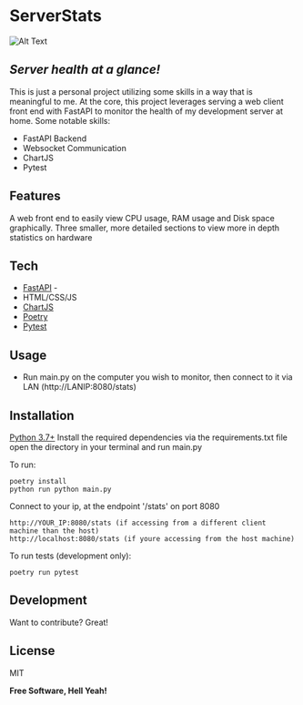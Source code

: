 
# ServerStats
![Alt Text](https://github.com/sockheadrps/ServerStats/blob/main/88c629a5893c04a876ff51f0a740dcf1.gif)
## _Server health at a glance!_

This is just a personal project utilizing some skills in a way that is meaningful to me. At the core, this project leverages serving a web client front end with FastAPI to monitor the health of my development server at home. Some notable skills:

- FastAPI Backend
- Websocket Communication
- ChartJS
- Pytest

## Features

A web front end to easily view CPU usage, RAM usage and Disk space graphically.
Three smaller, more detailed sections to view more in depth statistics on hardware


## Tech



- [FastAPI](https://fastapi.tiangolo.com/) -
- HTML/CSS/JS
- [ChartJS](https://www.chartjs.org/)
- [Poetry](https://python-poetry.org/docs/basic-usage/)
- [Pytest](https://docs.pytest.org/en/7.1.x/)

## Usage
- Run main.py on the computer you wish to monitor, then connect to it via LAN (http://LANIP:8080/stats)



## Installation

[Python 3.7+](https://www.python.org/)
Install the required dependencies via the requirements.txt file
open the directory in your terminal and run main.py
    
To run:
```
poetry install
python run python main.py
```
Connect to your ip, at the endpoint '/stats' on port 8080
```
http://YOUR_IP:8080/stats (if accessing from a different client machine than the host)
http://localhost:8080/stats (if youre accessing from the host machine)
```
To run tests (development only):
```
poetry run pytest
```
## Development

Want to contribute? Great!


## License

MIT

**Free Software, Hell Yeah!**

[//]: # (These are reference links used in the body of this note and get stripped out when the markdown processor does its job. There is no need to format nicely because it shouldn't be seen. Thanks SO - http://stackoverflow.com/questions/4823468/store-comments-in-markdown-syntax)




